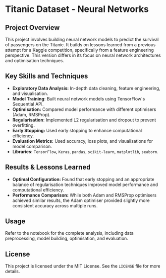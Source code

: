 
# Titanic Dataset - Neural Networks

## Project Overview
This project involves building neural network models to predict the survival of passengers on the Titanic. It builds on lessons learned from a previous attempt for a Kaggle competition, specifically from a feature engineering perspective. This version differs in its focus on neural network architectures and optimisation techniques.

## Key Skills and Techniques
- **Exploratory Data Analysis:** In-depth data cleaning, feature engineering, and visualisation.
- **Model Training:** Built neural network models using TensorFlow's Sequential API.
- **Optimisation:** Compared model performance with different optimisers (Adam, RMSProp).
- **Regularisation:** Implemented L2 regularisation and dropout to prevent overfitting.
- **Early Stopping:** Used early stopping to enhance computational efficiency.
- **Evaluation Metrics:** Used accuracy, loss plots, and visualisations for model comparison.
- **Libraries:** `TensorFlow`, `Keras`, `pandas`, `scikit-learn`, `matplotlib`, `seaborn`.

## Results & Lessons Learned
- **Optimal Configuration:** Found that early stopping and an appropriate balance of regularisation techniques improved model performance and computational efficiency.
- **Performance Comparison:** While both Adam and RMSProp optimisers achieved similar results, the Adam optimiser provided slightly more consistent accuracy across multiple runs.
  
## Usage
Refer to the notebook for the complete analysis, including data preprocessing, model building, optimisation, and evaluation.

## License
This project is licensed under the MIT License. See the `LICENSE` file for more details.
